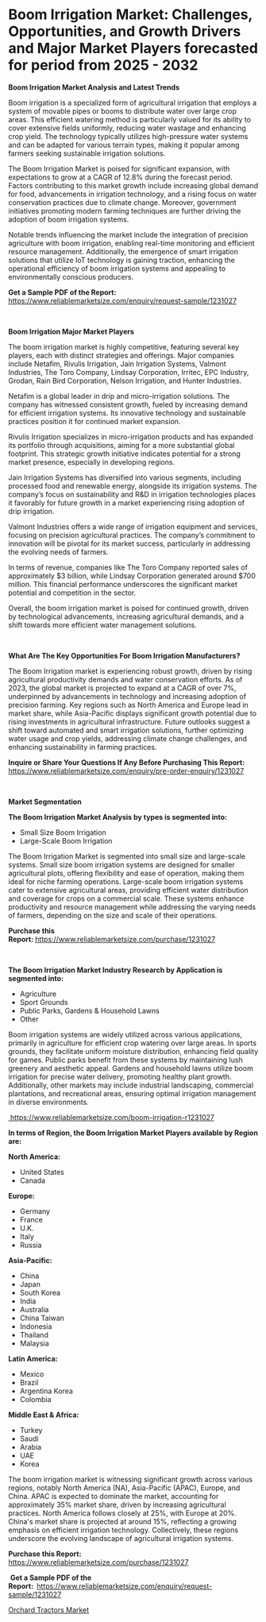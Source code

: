 <p><h1>Boom Irrigation Market: Challenges, Opportunities, and Growth Drivers and Major Market Players forecasted for period from 2025 - 2032</h1></p><p><strong>Boom Irrigation Market Analysis and Latest Trends</strong></p>
<p><p>Boom irrigation is a specialized form of agricultural irrigation that employs a system of movable pipes or booms to distribute water over large crop areas. This efficient watering method is particularly valued for its ability to cover extensive fields uniformly, reducing water wastage and enhancing crop yield. The technology typically utilizes high-pressure water systems and can be adapted for various terrain types, making it popular among farmers seeking sustainable irrigation solutions.</p><p>The Boom Irrigation Market is poised for significant expansion, with expectations to grow at a CAGR of 12.8% during the forecast period. Factors contributing to this market growth include increasing global demand for food, advancements in irrigation technology, and a rising focus on water conservation practices due to climate change. Moreover, government initiatives promoting modern farming techniques are further driving the adoption of boom irrigation systems. </p><p>Notable trends influencing the market include the integration of precision agriculture with boom irrigation, enabling real-time monitoring and efficient resource management. Additionally, the emergence of smart irrigation solutions that utilize IoT technology is gaining traction, enhancing the operational efficiency of boom irrigation systems and appealing to environmentally conscious producers.</p></p>
<p><strong>Get a Sample PDF of the Report:&nbsp;</strong> <a href="https://www.reliablemarketsize.com/enquiry/request-sample/1231027?utm_campaign=2464&utm_medium=2&utm_source=Github&utm_content=ia&utm_term=18022025&utm_id=boom-irrigation">https://www.reliablemarketsize.com/enquiry/request-sample/1231027</a></p>
<p>&nbsp;</p>
<p><strong>Boom Irrigation Major Market Players</strong></p>
<p><p>The boom irrigation market is highly competitive, featuring several key players, each with distinct strategies and offerings. Major companies include Netafim, Rivulis Irrigation, Jain Irrigation Systems, Valmont Industries, The Toro Company, Lindsay Corporation, Irritec, EPC Industry, Grodan, Rain Bird Corporation, Nelson Irrigation, and Hunter Industries.</p><p>Netafim is a global leader in drip and micro-irrigation solutions. The company has witnessed consistent growth, fueled by increasing demand for efficient irrigation systems. Its innovative technology and sustainable practices position it for continued market expansion.</p><p>Rivulis Irrigation specializes in micro-irrigation products and has expanded its portfolio through acquisitions, aiming for a more substantial global footprint. This strategic growth initiative indicates potential for a strong market presence, especially in developing regions.</p><p>Jain Irrigation Systems has diversified into various segments, including processed food and renewable energy, alongside its irrigation systems. The company’s focus on sustainability and R&D in irrigation technologies places it favorably for future growth in a market experiencing rising adoption of drip irrigation.</p><p>Valmont Industries offers a wide range of irrigation equipment and services, focusing on precision agricultural practices. The company’s commitment to innovation will be pivotal for its market success, particularly in addressing the evolving needs of farmers.</p><p>In terms of revenue, companies like The Toro Company reported sales of approximately $3 billion, while Lindsay Corporation generated around $700 million. This financial performance underscores the significant market potential and competition in the sector.</p><p>Overall, the boom irrigation market is poised for continued growth, driven by technological advancements, increasing agricultural demands, and a shift towards more efficient water management solutions.</p></p>
<p>&nbsp;</p>
<p><strong>What Are The Key Opportunities For Boom Irrigation Manufacturers?</strong></p>
<p><p>The Boom Irrigation market is experiencing robust growth, driven by rising agricultural productivity demands and water conservation efforts. As of 2023, the global market is projected to expand at a CAGR of over 7%, underpinned by advancements in technology and increasing adoption of precision farming. Key regions such as North America and Europe lead in market share, while Asia-Pacific displays significant growth potential due to rising investments in agricultural infrastructure. Future outlooks suggest a shift toward automated and smart irrigation solutions, further optimizing water usage and crop yields, addressing climate change challenges, and enhancing sustainability in farming practices.</p></p>
<p><strong>Inquire or Share Your Questions If Any Before Purchasing This Report:</strong> <a href="https://www.reliablemarketsize.com/enquiry/pre-order-enquiry/1231027?utm_campaign=2464&utm_medium=2&utm_source=Github&utm_content=ia&utm_term=18022025&utm_id=boom-irrigation">https://www.reliablemarketsize.com/enquiry/pre-order-enquiry/1231027</a></p>
<p>&nbsp;</p>
<p><strong>Market Segmentation</strong></p>
<p><strong>The Boom Irrigation Market Analysis by types is segmented into:</strong></p>
<p><ul><li>Small Size Boom Irrigation</li><li>Large-Scale Boom Irrigation</li></ul></p>
<p><p>The Boom Irrigation Market is segmented into small size and large-scale systems. Small size boom irrigation systems are designed for smaller agricultural plots, offering flexibility and ease of operation, making them ideal for niche farming operations. Large-scale boom irrigation systems cater to extensive agricultural areas, providing efficient water distribution and coverage for crops on a commercial scale. These systems enhance productivity and resource management while addressing the varying needs of farmers, depending on the size and scale of their operations.</p></p>
<p><strong>Purchase this Report:&nbsp;</strong><a href="https://www.reliablemarketsize.com/purchase/1231027?utm_campaign=2464&utm_medium=2&utm_source=Github&utm_content=ia&utm_term=18022025&utm_id=boom-irrigation">https://www.reliablemarketsize.com/purchase/1231027</a></p>
<p>&nbsp;</p>
<p><strong>The Boom Irrigation Market Industry Research by Application is segmented into:</strong></p>
<p><ul><li>Agriculture</li><li>Sport Grounds</li><li>Public Parks, Gardens & Household Lawns</li><li>Other</li></ul></p>
<p><p>Boom irrigation systems are widely utilized across various applications, primarily in agriculture for efficient crop watering over large areas. In sports grounds, they facilitate uniform moisture distribution, enhancing field quality for games. Public parks benefit from these systems by maintaining lush greenery and aesthetic appeal. Gardens and household lawns utilize boom irrigation for precise water delivery, promoting healthy plant growth. Additionally, other markets may include industrial landscaping, commercial plantations, and recreational areas, ensuring optimal irrigation management in diverse environments.</p></p>
<p><a href="https://www.reliablemarketsize.com/boom-irrigation-r1231027?utm_campaign=2464&utm_medium=2&utm_source=Github&utm_content=ia&utm_term=18022025&utm_id=boom-irrigation">&nbsp;https://www.reliablemarketsize.com/boom-irrigation-r1231027</a></p>
<p><strong>In terms of Region, the Boom Irrigation Market Players available by Region are:</strong></p>
<p>
    <p> <strong> North America: </strong>
        <ul>
            <li>United States</li>
            <li>Canada</li>
        </ul>
        </p> 
    <p> <strong> Europe: </strong>
        <ul>
            <li>Germany</li>
            <li>France</li>
            <li>U.K.</li>
            <li>Italy</li>
            <li>Russia</li>
        </ul>
        </p> 
    <p> <strong> Asia-Pacific: </strong>
        <ul>
            <li>China</li>
            <li>Japan</li>
            <li>South Korea</li>
            <li>India</li>
            <li>Australia</li>
            <li>China Taiwan</li>
            <li>Indonesia</li>
            <li>Thailand</li>
            <li>Malaysia</li>
        </ul>
        </p> 
    <p> <strong> Latin America: </strong>
        <ul>
            <li>Mexico</li>
            <li>Brazil</li>
            <li>Argentina Korea</li>
            <li>Colombia</li>
        </ul>
        </p> 
    <p> <strong> Middle East & Africa: </strong>
        <ul>
            <li>Turkey</li>
            <li>Saudi</li>
            <li>Arabia</li>
            <li>UAE</li>
            <li>Korea</li>
        </ul>
    </p>
    </p>
<p><p>The boom irrigation market is witnessing significant growth across various regions, notably North America (NA), Asia-Pacific (APAC), Europe, and China. APAC is expected to dominate the market, accounting for approximately 35% market share, driven by increasing agricultural practices. North America follows closely at 25%, with Europe at 20%. China's market share is projected at around 15%, reflecting a growing emphasis on efficient irrigation technology. Collectively, these regions underscore the evolving landscape of agricultural irrigation systems.</p></p>
<p><strong>Purchase this Report: </strong><a href="https://www.reliablemarketsize.com/purchase/1231027?utm_campaign=2464&utm_medium=2&utm_source=Github&utm_content=ia&utm_term=18022025&utm_id=boom-irrigation">https://www.reliablemarketsize.com/purchase/1231027</a></p>
<p>&nbsp;<strong>Get a Sample PDF of the Report:&nbsp;&nbsp;</strong><a href="https://www.reliablemarketsize.com/enquiry/request-sample/1231027?utm_campaign=2464&utm_medium=2&utm_source=Github&utm_content=ia&utm_term=18022025&utm_id=boom-irrigation">https://www.reliablemarketsize.com/enquiry/request-sample/1231027</a></p>
<p><strong></strong></p>
<p><p><a href="https://github.com/ccreola81/Market-Research-Report-List-1/blob/main/orchard-tractors-market.md?utm_campaign=2464&utm_medium=2&utm_source=Github&utm_content=ia&utm_term=18022025&utm_id=boom-irrigation">Orchard Tractors Market</a></p></p>